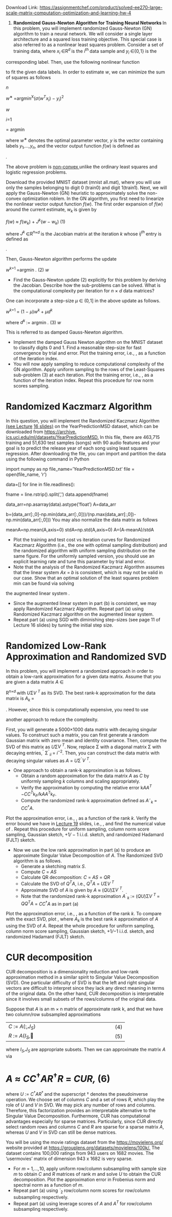 Download Link: https://assignmentchef.com/product/solved-ee270-large-scale-matrix-computation-optimization-and-learning-hw-4
<br>



<ol>

 <li><strong>Randomized Gauss-Newton Algorithm for Training Neural Networks  </strong>In this problem, you will implement randomized Gauss-Newton (GN) algorithm to train a neural network. We will consider a single layer architecture and a squared loss training objective. This special case is also referred to as a nonlinear least squares problem. Consider a set of training data, where <em>x<sub>i </sub></em>∈R<em><sup>d </sup></em>is the <em>i<sup>th </sup></em>data sample and <em>y<sub>i </sub></em>∈{0<em>,</em>1} is the</li>

</ol>

corresponding label. Then, use the following nonlinear function

to fit the given data labels. In order to estimate <em>w</em>, we can minimize the sum of squares as follows

<em>n</em>

<em>w</em><sup>∗ </sup>=argmin<sup>X</sup>(<em>σ</em>(<em>w<sup>T</sup>x<sub>i</sub></em>) − <em>y<sub>i</sub></em>)<sup>2</sup>

<em>w</em>

<em>i</em>=1

= argmin

where <em>w</em><sup>∗ </sup>denotes the optimal parameter vector, <em>y </em>is the vector containing labels <em>y</em><sub>1</sub><em>,…,y<sub>n</sub></em>, and the vector output function <em>f</em>(<em>w</em>) is defined as

<em> .</em>

The above problem is <u>non-convex </u>unlike the ordinary least squares and logistic regression problems.

Download the provided MNIST dataset (mnist all.mat), where you will use only the samples belonging to digit 0 (train0) and digit 1(train1). Next, we will apply the Gauss-Newton (GN) heuristic to approximately solve the non-convex optimization roblem. In the GN algorithm, you first need to linearize the nonlinear vector output function <em>f</em>(<em>w</em>). The first order expansion of <em>f</em>(<em>w</em>) around the current estimate, <em>w<sub>k </sub></em>is given by

<em>f</em>(<em>w</em>) ≈ <em>f</em>(<em>w<sub>k</sub></em>) + <em>J<sup>k</sup></em>(<em>w </em>− <em>w<sub>k</sub></em>)                                                                            (1)

where <em>J<sup>k </sup></em>∈R<em><sup>n</sup></em><sup>×<em>d </em></sup>is the Jacobian matrix at the iteration <em>k </em>whose <em>ij<sup>th </sup></em>entry is defined as

<em>.</em>

Then, Gauss-Newton algorithm performs the update

<em>w<sup>k</sup></em><sup>+1 </sup>=argmin<em> .            </em>(2) <em>w</em>

<ul>

 <li>Find the Gauss-Newton update (2) explicitly for this problem by deriving the Jacobian. Describe how the sub-problems can be solved. What is the computational complexity per iteration for <em>n </em>× <em>d </em>data matrices?</li>

</ul>

One can incorporate a step-size <em>µ </em>∈ (0<em>,</em>1] in the above update as follows.

<em>w<sup>k</sup></em><sup>+1 </sup>= (1 − <em>µ</em>)<em>w<sup>k </sup></em>+ <em>µd<sup>k</sup></em>

where <em>d<sup>k </sup></em>:= argmin<em> .                </em>(3) <em>w</em>

This is referred to as damped Gauss-Newton algorithm.

<ul>

 <li>Implement the damped Gauss Newton algorithm on the MNIST dataset to classify digits 0 and 1. Find a reasonable step-size for fast convergence by trial and error. Plot the training error, i.e., , as a function of the iteration index.</li>

 <li>You will now apply sampling to reduce computational complexity of the GN algorithm. Apply uniform sampling to the rows of the Least-Squares sub-problem (3) at each iteration. Plot the training error, i.e., , as a function of the iteration index. Repeat this procedure for row norm scores sampling.</li>

</ul>

<h1>Randomized Kaczmarz Algorithm</h1>

In this question, you will implement the Randomized Kaczmarz Algorithm <a href="https://web.stanford.edu/class/ee270/Lecture16.pdf">(see Lecture</a> <a href="https://web.stanford.edu/class/ee270/Lecture16.pdf">16 </a><a href="https://web.stanford.edu/class/ee270/Lecture16.pdf">slides)</a> on the YearPredictionMSD dataset, which can be downloaded from <a href="https://archive.ics.uci.edu/ml/datasets/YearPredictionMSD">https://archive. </a><a href="https://archive.ics.uci.edu/ml/datasets/YearPredictionMSD">ics.uci.edu/ml/datasets/YearPredictionMSD</a><a href="https://archive.ics.uci.edu/ml/datasets/YearPredictionMSD">.</a> In this file, there are 463,715 training and 51,630 test samples (songs) with 90 audio features and your goal is to predict the release year of each song using least squares regression. After downloading the file, you can import and partition the data using the following command in Python

import numpy as np file_name=’YearPredictionMSD.txt’ file = open(file_name, ’r’)

data=[] for line in file.readlines():

fname = line.rstrip().split(’,’) data.append(fname)

data_arr=np.asarray(data).astype(’float’) A=data_arr

b=(data_arr[:,0]-np.min(data_arr[:,0]))/(np.max(data_arr[:,0])-np.min(data_arr[:,0])) You may also normalize the data matrix as follows

meanA=np.mean(A,axis=0) stdA=np.std(A,axis=0) A=(A-meanA)/stdA

<ul>

 <li>Plot the training and test cost vs iteration curves for Randomized Kaczmarz Algorithm (i.e., the one with optimal sampling distribution) and the randomized algorithm with uniform sampling distribution on the same figure. For the uniformly sampled version, you should use an explicit learning rate and tune this parameter by trial and error.</li>

 <li>Note that the analysis of the Randomized Kaczmarz Algorithm assumes that the linear system <em>Ax </em>= <em>b </em>is consistent, which is may not be valid in our case. Show that an optimal solution of the least squares problem min can be found via solving</li>

</ul>

the augmented linear system .

<ul>

 <li>Since the augmented linear system in part (b) is consistent, we may apply Randomized Kaczmarz Algorithm. Repeat part (a) using Randomized Kaczmarz algorithm on the augmented linear system.</li>

 <li>Repeat part (a) using SGD with diminishing step-sizes (see page 11 of Lecture 16 slides) by tuning the initial step size.</li>

</ul>




<h1>Randomized Low-Rank Approximation and Randomized SVD</h1>

In this problem, you will implement a randomized approach in order to obtain a low-rank approximation for a given data matrix. Assume that you are given a data matrix <em>A </em>∈

R<em><sup>n</sup></em><sup>×<em>d </em></sup>with <em>U</em>Σ<em>V <sup>T </sup></em>as its SVD. The best rank-k approximation for the data matrix is <em>A<sub>k </sub></em>=

. However, since this is computationally expensive, you need to use

another approach to reduce the complexity.

First, you will generate a 5000×1000 data matrix with decaying singular values. To construct such a matrix, you can first generate a random Gaussian matrix with zero mean and identity covariance. Then, compute the SVD of this matrix as <em>U</em>Σ<em>V <sup>T</sup></em>. Now, replace Σ with a diagonal matrix Σ with decaying entries,<sup>ˆ </sup>Σ<sup>ˆ</sup><em><sub>ii </sub></em>= <em>i</em><sup>−2</sup>. Then, you can construct the data matrix with decaying singular values as <em>A </em>= <em>U</em>Σ<sup>ˆ</sup><em>V <sup>T</sup></em>.

<ul>

 <li>One approach to obtain a rank-k approximation is as follows.

  <ul>

   <li>Obtain a random approximation for the data matrix <em>A </em>as <em>C </em>by uniformly sampling <em>k </em>columns and scaling appropriately.</li>

   <li>Verify the approximation by computing the relative error k<em>AA<sup>T </sup></em>−<em>CC<sup>T</sup></em>k<em><sub>F</sub>/</em>k<em>AA<sup>T</sup></em>k<em><sub>F</sub></em>.</li>

   <li>Compute the randomized rank-k approximation defined as <em>A</em>˜<em><sub>k </sub></em>= <em>CC</em><sup>†</sup><em>A</em>.</li>

  </ul></li>

</ul>

Plot the approximation error, i.e., , as a function of the rank <em>k</em>. Verify the error bound we have in <a href="https://web.stanford.edu/class/ee270/Lecture19.pdf">Lecture 19</a> slides, i.e., , and find the numerical value of . Repeat this procedure for uniform sampling, column norm score sampling, Gaussian sketch, +1<em>/ </em>− 1 i.i.d. sketch, and randomized Hadamard (FJLT) sketch.

<ul>

 <li>Now we use the low rank approximation in part (a) to produce an approximate Singular Value Decomposition of <em>A</em>. The Randomized SVD algorithm is as follows.

  <ul>

   <li>Generate a sketching matrix <em>S</em>.</li>

   <li>Compute <em>C </em>= <em>AS</em></li>

   <li>Calculate QR decomposition: <em>C </em>= <em>AS </em>= <em>QR</em></li>

   <li>Calculate the SVD of <em>Q<sup>T</sup>A</em>, i.e., <em>Q<sup>T</sup>A </em>= <em>U</em>Σ<em>V <sup>T</sup></em></li>

   <li>Approximate SVD of <em>A </em>is given by <em>A </em>≈ (<em>QU</em>)Σ<em>V <sup>T</sup></em>.</li>

   <li>Note that the randomized rank-k approximation <em>A</em><sup>˜</sup><em><sub>k </sub></em>:= (<em>QU</em>)Σ<em>V <sup>T </sup></em>= <em>QQ<sup>T</sup>A </em>= <em>CC</em><sup>†</sup><em>A </em>as in part (a)</li>

  </ul></li>

</ul>

Plot the approximation error, i.e., , as a function of the rank <em>k</em>. To compare with the exact SVD, plot , where <em>A<sub>k </sub></em>is the best rank <em>k </em>approximation of <em>A </em>using the SVD of <em>A</em>. Repeat the whole procedure for uniform sampling, column norm score sampling, Gaussian sketch, +1<em>/</em>−1 i.i.d. sketch, and randomized Hadamard (FJLT) sketch.

<h1>CUR decomposition</h1>

CUR decomposition is a dimensionality reduction and low-rank approximation method in a similar spirit to Singular Value Decomposition (SVD). One particular difficulty of SVD is that the left and right singular vectors are difficult to interpret since they lack any direct meaning in terms of the original data. On the other hand, CUR decomposition is interpretable since it involves small subsets of the rows/columns of the original data.

Suppose that <em>A </em>is an m × n matrix of approximate rank k, and that we have two column/row subsampled approximations

<table width="336">

 <tbody>

  <tr>

   <td width="317"><em>C </em>:= <em>A</em>(:<em>,J<sub>S</sub></em>)</td>

   <td width="19">(4)</td>

  </tr>

  <tr>

   <td width="317"><em>R </em>:= <em>A</em>(<em>I<sub>S</sub>,</em>&#x1f642;</td>

   <td width="19">(5)</td>

  </tr>

 </tbody>

</table>

where <em>I<sub>S</sub>,J<sub>S </sub></em>are appropriate subsets. Then we can approximate the matrix <em>A </em>via

<h1>                                                           <em>A </em>≈ <em>CC</em><sup>†</sup><em>AR</em><sup>†</sup><em>R </em>= <em>CUR,                                                                                 </em>(6)</h1>

where <em>U </em>:= <em>C</em><sup>†</sup><em>AR</em><sup>† </sup>and the superscript † denotes the pseudoinverse operation. We choose set of columns <em>C </em>and a set of rows <em>R</em>, which play the role of <em>U </em>and <em>V </em>in SVD. We may pick any number of rows and columns. Therefore, this factorization provides an interpretable alternative to the Singular Value Decomposition. Furthermore, CUR has computational advantages especially for sparse matrices. Particularly, since CUR directly select random rows and columns <em>C </em>and <em>R </em>are sparse for a sparse matrix <em>A</em>, whereas <em>U </em>and <em>V </em>in SVD can still be dense matrices.

You will be using the movie ratings dataset from the <a href="https://movielens.org/">https://movielens.org/</a> website provided at <a href="https://grouplens.org/datasets/movielens/100k/">https://grouplens.org/datasets/movielens/100k/</a><a href="https://grouplens.org/datasets/movielens/100k/">.</a> The dataset contains 100,000 ratings from 943 users on 1682 movies. The ’usermovies’ matrix of dimension 943 x 1682 is very sparse.

<ul>

 <li>For <em>m </em>= 1<em>,…,</em>10, apply uniform row/column subsampling with sample size <em>m </em>to obtain <em>C </em>and <em>R </em>matrices of rank <em>m </em>and solve <em>U </em>to obtain the CUR decomposition. Plot the approximation error in Frobenius norm and spectral norm as a function of <em>m</em>.</li>

 <li>Repeat part (a) using <em>`</em><sub>2 </sub>row/column norm scores for row/column subsampling respectively.</li>

 <li>Repeat part (a) using leverage scores of <em>A </em>and <em>A<sup>T </sup></em>for row/column subsampling respectively.</li>

</ul>